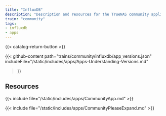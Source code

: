 ```yaml
---
title: "InfluxDB"
description: "Description and resources for the TrueNAS community application called InfluxDB."
train: "community"
tags:
- influxdb
- apps
---
```


{{< catalog-return-button >}}

{{< github-content 
    path="trains/community/influxdb/app_versions.json"
	includeFile="/static/includes/apps/Apps-Understanding-Versions.md"
>}}

## Resources

{{< include file="/static/includes/apps/CommunityApp.md" >}}

{{< include file="/static/includes/apps/CommunityPleaseExpand.md" >}}

<!--
<div class="docs-sections">

{{< doc-card title="<appname> Deployments" link="/resources/"
descr="How to deploy and configure the <appname> app." >}}

</div>
-->

